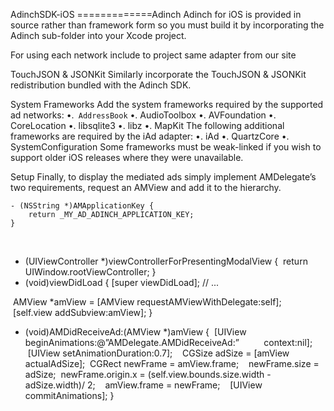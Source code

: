 AdinchSDK-iOS
=============Adinch
Adinch for iOS is provided in source rather than framework form so you must build it by incorporating the Adinch sub-folder into your Xcode project.

For using each network include to project same adapter from our site

TouchJSON & JSONKit
Similarly incorporate the TouchJSON & JSONKit redistribution bundled with the Adinch SDK.

 System Frameworks
Add the system frameworks required by the supported ad networks:
	•.`	AddressBook`
	•.	AudioToolbox
	•.	AVFoundation
	•.	CoreLocation
	•.	libsqlite3
	•.	libz
	•.	MapKit
The following additional frameworks are required by the iAd adapter:
	•.	iAd
	•.	QuartzCore
	•.	SystemConfiguration
Some frameworks must be weak-linked if you wish to support older iOS releases where they were unavailable.

Setup
Finally, to display the mediated ads simply implement AMDelegate’s two requirements, request an AMView and add it to the hierarchy.

	- (NSString *)AMApplicationKey {
		return _MY_AD_ADINCH_APPLICATION_KEY;
	}
 
- (UIViewController *)viewControllerForPresentingModalView {
 return UIWindow.rootViewController;
}
 
- (void)viewDidLoad {
 [super viewDidLoad];
  // ...

 AMView *amView = [AMView requestAMViewWithDelegate:self];
 [self.view addSubview:amView];
}

- (void)AMDidReceiveAd:(AMView *)amView {
 [UIView beginAnimations:@”AMDelegate.AMDidReceiveAd:”
         context:nil];
 
 [UIView setAnimationDuration:0.7];
 
 CGSize adSize = [amView actualAdSize];
 CGRect newFrame = amView.frame;
 
 newFrame.size = adSize;
 newFrame.origin.x = (self.view.bounds.size.width - adSize.width)/ 2;
 
 amView.frame = newFrame;
 
 [UIView commitAnimations];
}